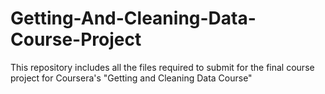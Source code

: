 # Getting-And-Cleaning-Data-Course-Project
This repository includes all the files required to submit for the final course project for Coursera's "Getting and Cleaning Data Course" 
